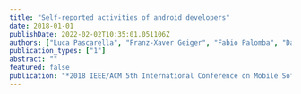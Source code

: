 ```yaml
---
title: "Self-reported activities of android developers"
date: 2018-01-01
publishDate: 2022-02-02T10:35:01.051106Z
authors: ["Luca Pascarella", "Franz-Xaver Geiger", "Fabio Palomba", "Dario Di Nucci", "Ivano Malavolta", "Alberto Bacchelli"]
publication_types: ["1"]
abstract: ""
featured: false
publication: "*2018 IEEE/ACM 5th International Conference on Mobile Software Engineering and Systems (MOBILESoft)*"
---
```


